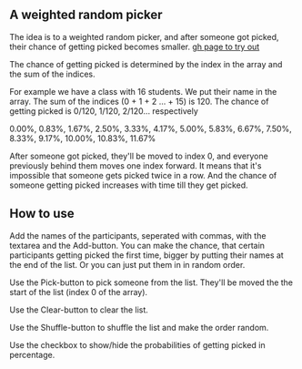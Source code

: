 ## A weighted random picker

The idea is to a weighted random picker, and after someone got picked, their chance of getting picked becomes smaller. [gh page to try out](https://tunhuang.github.io/weighted-random-picker/)

The chance of getting picked is determined by the index in the array and the sum of the indices.

For example we have a class with 16 students. We put their name in the array. The sum of the indices (0 + 1 + 2 ... + 15) is 120. The chance of getting picked is 0/120, 1/120, 2/120... respectively

0.00%, 0.83%, 1.67%, 2.50%, 3.33%, 4.17%, 5.00%, 5.83%, 6.67%, 7.50%, 8.33%, 9.17%, 10.00%, 10.83%, 11.67%

After someone got picked, they'll be moved to index 0, and everyone previously behind them moves one index forward. It means that it's impossible that someone gets picked twice in a row. And the chance of someone getting picked increases with time till they get picked.

## How to use

Add the names of the participants, seperated with commas, with the textarea and the Add-button. You can make the chance, that certain participants getting picked the first time, bigger by putting their names at the end of the list. Or you can just put them in in random order.

Use the Pick-button to pick someone from the list. They'll be moved the the start of the list (index 0 of the array).

Use the Clear-button to clear the list.

Use the Shuffle-button to shuffle the list and make the order random.

Use the checkbox to show/hide the probabilities of getting picked in percentage.
